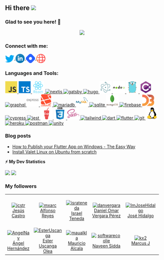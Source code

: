 <!-- ![Banner](https://github.com/kmhmubin/kmhmubin/blob/master/GitHub-Profile-Cover.jpg) -->

<!-- Welcome Message -->
<h2>Hi there <img src="https://media.giphy.com/media/hvRJCLFzcasrR4ia7z/giphy.gif" width="25px"></h2>

<h3>Glad to see you here! 🤗</h3>

<!-- Followers Counter -->
<p align="center">   
  <img src="https://profile-counter.glitch.me/imjulianeral/count.svg" />  
</p>

<!-- Connect with me -->
<h3 align="left">Connect with me:</h3>  
<p align="left">

  <a href="https://twitter.com/imjulianeral" target="blank">
    <img align="center" src="assets/twitter.svg" alt="imjulianeral" height="30" width="30" />
  </a>  
  <a href="https://linkedin.com/in/jorge-julián-acero-lomelí-2b9494176/" target="blank">
    <img align="center" src="assets/linkedin.svg" alt="imjulian" height="30" width="30" />
  </a>
  <a href="https://hashnode.com/@imjulian" target="blank">
    <img align="center" src="assets/hashnode.png" alt="imjulian" height="30" width="30" />
  </a>
  <a href="https://blog.imjulian.com" target="blank">
    <img align="center" src="assets/web.png" alt="blog imjulian" height="30" width="30" />

  </a>

</p>

<h3 align="left">Languages and Tools:</h3>
<p align="left">
  <a href="https://developer.mozilla.org/en-US/docs/Web/JavaScript" target="_blank"> 
    <img src="https://raw.githubusercontent.com/devicons/devicon/master/icons/javascript/javascript-original.svg" alt="javascript" width="40" height="40"/> 
  </a> 
  <a href="https://www.typescriptlang.org/" target="_blank"> 
    <img src="https://raw.githubusercontent.com/devicons/devicon/master/icons/typescript/typescript-original.svg" alt="typescript" width="40" height="40"/> 
  </a> 
  <a href="https://reactjs.org/" target="_blank"> 
    <img src="https://raw.githubusercontent.com/devicons/devicon/master/icons/react/react-original-wordmark.svg" alt="react" width="40" height="40"/> 
  </a> 
  <a href="https://nextjs.org/" target="_blank"> 
    <img src="https://cdn.worldvectorlogo.com/logos/nextjs-3.svg" alt="nextjs" width="40" height="40"/>
  </a>
  <a href="https://www.gatsbyjs.com/" target="_blank"> 
    <img src="https://www.vectorlogo.zone/logos/gatsbyjs/gatsbyjs-icon.svg" alt="gatsby" width="40" height="40"/> 
  </a>
  <a href="https://gohugo.io/" target="_blank"> 
    <img src="https://api.iconify.design/logos-hugo.svg" alt="hugo" width="40" height="40"/> 
  </a>
  <a href="https://www.electronjs.org" target="_blank"> 
    <img src="https://raw.githubusercontent.com/devicons/devicon/master/icons/electron/electron-original.svg" alt="electron" width="40" height="40"/> 
  </a>

  <a href="https://nodejs.org" target="_blank"> 
    <img src="https://raw.githubusercontent.com/devicons/devicon/master/icons/nodejs/nodejs-original-wordmark.svg" alt="nodejs" width="40" height="40"/> 
  </a>
  <a href="https://golang.org" target="_blank"> 
    <img src="https://raw.githubusercontent.com/devicons/devicon/master/icons/go/go-original.svg" alt="go" width="40" height="40"/> 
  </a>
  <a href="https://www.w3schools.com/cs/" target="_blank">
    <img src="https://raw.githubusercontent.com/devicons/devicon/master/icons/csharp/csharp-original.svg" alt="csharp" width="40" height="40"/>
  </a>
  <a href="https://graphql.org" target="_blank"> 
    <img src="https://www.vectorlogo.zone/logos/graphql/graphql-icon.svg" alt="graphql" width="40" height="40"/> 
  </a>
  <a href="https://expressjs.com" target="_blank"> 
    <img src="https://raw.githubusercontent.com/devicons/devicon/master/icons/express/express-original-wordmark.svg" alt="express" width="40" height="40"/> 
  </a>
  <a href="https://laravel.com/" target="_blank">
    <img src="https://raw.githubusercontent.com/devicons/devicon/master/icons/laravel/laravel-plain-wordmark.svg" alt="laravel" width="40" height="40"/> 
  </a>

  <a href="https://mariadb.org/" target="_blank"> 
    <img src="https://www.vectorlogo.zone/logos/mariadb/mariadb-icon.svg" alt="mariadb" width="40" height="40"/> 
  </a>
  <a href="https://www.mysql.com/" target="_blank"> 
    <img src="https://raw.githubusercontent.com/devicons/devicon/master/icons/mysql/mysql-original-wordmark.svg" alt="mysql" width="40" height="40"/> 
  </a>
  <a href="https://www.sqlite.org/" target="_blank"> 
    <img src="https://www.vectorlogo.zone/logos/sqlite/sqlite-icon.svg" alt="sqlite" width="40" height="40"/> 
  </a>
  <a href="https://www.mongodb.com/" target="_blank"> 
    <img src="https://raw.githubusercontent.com/devicons/devicon/master/icons/mongodb/mongodb-original-wordmark.svg" alt="mongodb" width="40" height="40"/> 
  </a>
  <a href="https://firebase.google.com/" target="_blank"> 
    <img src="https://www.vectorlogo.zone/logos/firebase/firebase-icon.svg" alt="firebase" width="40" height="40"/> 
  </a>

  <a href="https://d3js.org/" target="_blank"> 
    <img src="https://raw.githubusercontent.com/devicons/devicon/master/icons/d3js/d3js-original.svg" alt="d3js" width="40" height="40"/> 
  </a>

  <a href="https://www.cypress.io" target="_blank"> 
    <img src="https://raw.githubusercontent.com/simple-icons/simple-icons/6e46ec1fc23b60c8fd0d2f2ff46db82e16dbd75f/icons/cypress.svg" alt="cypress" width="40" height="40"/> 
  </a>
  <a href="https://jestjs.io" target="_blank">
    <img src="https://www.vectorlogo.zone/logos/jestjsio/jestjsio-icon.svg" alt="jest" width="40" height="40"/> 
  </a>

  <a href="https://gulpjs.com" target="_blank"> 
    <img src="https://raw.githubusercontent.com/devicons/devicon/master/icons/gulp/gulp-plain.svg" alt="gulp" width="40" height="40"/> 
  </a>
  <a href="https://www.w3schools.com/css/" target="_blank"> 
    <img src="https://raw.githubusercontent.com/devicons/devicon/master/icons/css3/css3-original-wordmark.svg" alt="css3" width="40" height="40"/> 
  </a>
  <a href="https://sass-lang.com" target="_blank"> 
    <img src="https://raw.githubusercontent.com/devicons/devicon/master/icons/sass/sass-original.svg" alt="sass" width="40" height="40"/> 
  </a>
  <a href="https://tailwindcss.com/" target="_blank"> 
    <img src="https://www.vectorlogo.zone/logos/tailwindcss/tailwindcss-icon.svg" alt="tailwind" width="40" height="40"/> 
  </a>

  <a href="https://dart.dev" target="_blank"> 
    <img src="https://www.vectorlogo.zone/logos/dartlang/dartlang-icon.svg" alt="dart" width="40" height="40"/> 
  </a>
  <a href="https://flutter.dev" target="_blank"> 
    <img src="https://www.vectorlogo.zone/logos/flutterio/flutterio-icon.svg" alt="flutter" width="40" height="40"/> 
  </a>

  <a href="https://git-scm.com/" target="_blank"> 
    <img src="https://www.vectorlogo.zone/logos/git-scm/git-scm-icon.svg" alt="git" width="40" height="40"/> 
  </a>
  <a href="https://www.linux.org/" target="_blank"> 
    <img src="https://raw.githubusercontent.com/devicons/devicon/master/icons/linux/linux-original.svg" alt="linux" width="40" height="40"/> 
  </a>
  <a href="https://heroku.com" target="_blank"> 
    <img src="https://www.vectorlogo.zone/logos/heroku/heroku-icon.svg" alt="heroku" width="40" height="40"/> 
  </a>

  <a href="https://postman.com" target="_blank"> 
    <img src="https://www.vectorlogo.zone/logos/getpostman/getpostman-icon.svg" alt="postman" width="40" height="40"/> 
  </a>

  <a href="https://unity.com/" target="_blank"> 
    <img src="https://www.vectorlogo.zone/logos/unity3d/unity3d-icon.svg" alt="unity" width="40" height="40"/> 
  </a> 
</p>

### Blog posts

<!-- BLOG-POST-LIST:START -->
- [How to Publish your Flutter App on Windows - The Easy Way](https://blog.imjulian.com/how-to-publish-your-flutter-app-on-windows-the-easy-way)
- [Install Valet Linux on Ubuntu from scratch](https://blog.imjulian.com/install-valet-linux-on-ubuntu-from-scratch)
<!-- BLOG-POST-LIST:END -->

<!-- GitHub stats -->

<b>⚡ My Dev Statistics</b>

<p>  
<!-- GitHub Stats -->  
<img height="180em" src="https://github-readme-stats.vercel.app/api?username=imjulianeral&show_icons=true&hide_border=true" />

<!-- Most Used Languages -->
<img height="180em" src="https://github-readme-stats.vercel.app/api/top-langs/?username=imjulianeral&exclude_repo=KNN-Image-Classification&show_icons=true&hide_border=true&layout=compact&langs_count=8"/>  
</p>

### My followers

<!--START_SECTION:top-followers-->
<table>
  <tr>
    <td align="center">  
      <a href="https://github.com/jcstr">  
        <img src="https://avatars2.githubusercontent.com/u/11054850" width="100px;" alt="jcstr"/>  
      </a>  
      <br />  
      <a href="https://github.com/jcstr">Jesús Castro</a>  
    </td>  
    <td align="center">  
      <a href="https://github.com/mxarc">  
        <img src="https://avatars2.githubusercontent.com/u/4296205" width="100px;" alt="mxarc"/>  
      </a>  
      <br />  
      <a href="https://github.com/mxarc">Alfonso Reyes</a>  
    </td>  
    <td align="center">  
      <a href="https://github.com/israteneda">  
        <img src="https://avatars2.githubusercontent.com/u/20668624" width="100px;" alt="israteneda"/>  
      </a>  
      <br />  
      <a href="https://github.com/israteneda">Israel Teneda</a>  
    </td>  
    <td align="center">  
      <a href="https://github.com/danvergara">  
        <img src="https://avatars2.githubusercontent.com/u/12239167" width="100px;" alt="danvergara"/>  
      </a>  
      <br />  
      <a href="https://github.com/danvergara">Daniel Omar Vergara Pérez</a>  
    </td>  
    <td align="center">  
      <a href="https://github.com/ImJoseHidalgo">  
        <img src="https://avatars2.githubusercontent.com/u/40344226" width="100px;" alt="ImJoseHidalgo"/>  
      </a>  
      <br />  
      <a href="https://github.com/ImJoseHidalgo">José Hidalgo</a>  
    </td>  
    <td align="center">  
      <a href="https://github.com/rescurib">  
        <img src="https://avatars2.githubusercontent.com/u/23287984" width="100px;" alt="rescurib"/>  
      </a>  
      <br />  
      <a href="https://github.com/rescurib">Rodolfo E. Escobar U.</a>  
    </td>  
    <td align="center">  
      <a href="https://github.com/crismatters">  
        <img src="https://avatars2.githubusercontent.com/u/35973270" width="100px;" alt="crismatters"/>  
      </a>  
      <br />  
      <a href="https://github.com/crismatters">Cristóbal Díaz</a>  
    </td>  
  </tr>
  <tr>
    <td align="center">  
      <a href="https://github.com/AngelNav">  
        <img src="https://avatars2.githubusercontent.com/u/52288023" width="100px;" alt="AngelNav"/>  
      </a>  
      <br />  
      <a href="https://github.com/AngelNav">Ángel Hernández</a>  
    </td>  
    <td align="center">  
      <a href="https://github.com/EsterUscanga">  
        <img src="https://avatars2.githubusercontent.com/u/14984859" width="100px;" alt="EsterUscanga"/>  
      </a>  
      <br />  
      <a href="https://github.com/EsterUscanga">Ester Uscanga Olea</a>  
    </td>  
    <td align="center">  
      <a href="https://github.com/maualkla">  
        <img src="https://avatars2.githubusercontent.com/u/37346513" width="100px;" alt="maualkla"/>  
      </a>  
      <br />  
      <a href="https://github.com/maualkla">Mauricio Alcala</a>  
    </td>  
    <td align="center">  
      <a href="https://github.com/softwarecoolie">  
        <img src="https://avatars2.githubusercontent.com/u/7635915" width="100px;" alt="softwarecoolie"/>  
      </a>  
      <br />  
      <a href="https://github.com/softwarecoolie">Naveen Sidda</a>  
    </td>  
    <td align="center">  
      <a href="https://github.com/kx2">  
        <img src="https://avatars2.githubusercontent.com/u/28640356" width="100px;" alt="kx2"/>  
      </a>  
      <br />  
      <a href="https://github.com/kx2">Marcus J</a>  
    </td>  
  </tr>
</table>
<!--END_SECTION:top-followers-->
